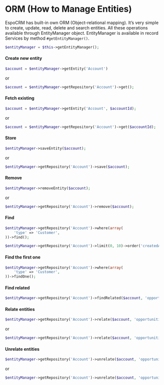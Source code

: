 # ORM (How to Manage Entities)

EspoCRM has built-in own ORM (Object-relational mapping). It’s very simple to create, update, read, delete and search entities. All these operations available through EntityManager object. EntityManager is available in record Services by method `#getEntityManager()`.

```php
$entityManager = $this->getEntityManager();
```

#### Create new entity
```php
$account = $entityManager->getEntity('Account')
```
or
```php
$account = $entityManager->getRepository('Account')->get();
```

#### Fetch existing
```php
$account = $entityManager->getEntity('Account', $accountId);
```
or
```php
$account = $entityManager->getRepository('Account')->get($accountId);
```

#### Store
```php
$entityManager->saveEntity($account);
```
or
```php
$entityManager->getRepository('Account')->save($account);
```

#### Remove
```php
$entityManager->removeEntity($account);
```
or
```php
$entityManager->getRepository('Account')->remove($account);
```

#### Find
```php
$entityManager->getRepository('Account')->where(array(
    'type' => 'Customer',    
))->find();
```
```php
$entityManager->getRepository('Account')->limit(0, 10)->order('createdAt', 'DESC')->find();
```

#### Find the first one
```php
$entityManager->getRepository('Account')->where(array(
    'type' => 'Customer',    
))->findOne();
```

#### Find related
```php
$entityManager->getRepository('Account')->findRelated($account, 'opportunities');
```

#### Relate entities
```php
$entityManager->getRepository('Account')->relate($account, 'opportunities', $opportunity);
```
or
```php
$entityManager->getRepository('Account')->relate($account, 'opportunities', $opportunityId);
```

#### Unrelate entities
```php
$entityManager->getRepository('Account')->unrelate($account, 'opportunities', $opportunity);
```
or
```php
$entityManager->getRepository('Account')->unrelate($account, 'opportunities', $opportunityId);
```

